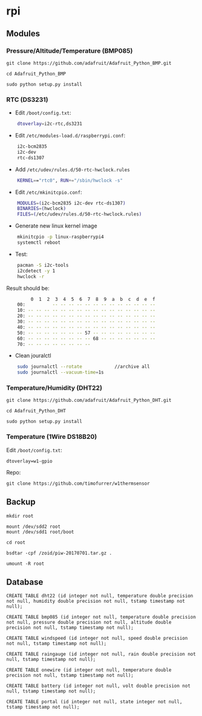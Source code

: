 # rpi

Modules
-------

### Pressure/Altitude/Temperature (BMP085)

    git clone https://github.com/adafruit/Adafruit_Python_BMP.git
    
    cd Adafruit_Python_BMP
    
    sudo python setup.py install

### RTC (DS3231)

* Edit `/boot/config.txt`:

```bash
    dtoverlay=i2c-rtc,ds3231
```

* Edit `/etc/modules-load.d/raspberrypi.conf`:

```bash
    i2c-bcm2835
    i2c-dev
    rtc-ds1307
```
    
* Add `/etc/udev/rules.d/50-rtc-hwclock.rules`

```bash
    KERNEL=="rtc0", RUN+="/sbin/hwclock -s"
```

* Edit `/etc/mkinitcpio.conf`:


```bash
    MODULES=(i2c-bcm2835 i2c-dev rtc-ds1307)
    BINARIES=(hwclock)
    FILES=(/etc/udev/rules.d/50-rtc-hwclock.rules)
```

* Generate new linux kernel image

```bash
    mkinitcpio -p linux-raspberrypi4
    systemctl reboot
```

* Test:

```bash
    pacman -S i2c-tools
    i2cdetect -y 1
    hwclock -r
```
Result should be:

```bash
         0  1  2  3  4  5  6  7  8  9  a  b  c  d  e  f
    00:          -- -- -- -- -- -- -- -- -- -- -- -- -- 
    10: -- -- -- -- -- -- -- -- -- -- -- -- -- -- -- -- 
    20: -- -- -- -- -- -- -- -- -- -- -- -- -- -- -- -- 
    30: -- -- -- -- -- -- -- -- -- -- -- -- -- -- -- -- 
    40: -- -- -- -- -- -- -- -- -- -- -- -- -- -- -- -- 
    50: -- -- -- -- -- -- -- 57 -- -- -- -- -- -- -- -- 
    60: -- -- -- -- -- -- -- -- 68 -- -- -- -- -- -- -- 
    70: -- -- -- -- -- -- -- -- 
```

* Clean jouralctl

```bash
    sudo journalctl --rotate            //archive all
    sudo journalctl --vacuum-time=1s
```

### Temperature/Humidity (DHT22)

    git clone https://github.com/adafruit/Adafruit_Python_DHT.git
    
    cd Adafruit_Python_DHT
    
    sudo python setup.py install

### Temperature (1Wire DS18B20)

Edit `/boot/config.txt`:

    dtoverlay=w1-gpio

Repo:

    git clone https://github.com/timofurrer/w1thermsensor

Backup
------

    mkdir root

    mount /dev/sdd2 root
    mount /dev/sdd1 root/boot

    cd root

    bsdtar -cpf /zoid/piw-20170701.tar.gz .

    umount -R root

Database
--------

    CREATE TABLE dht22 (id integer not null, temperature double precision not null, humidity double precision not null, tstamp timestamp not null);
    
    CREATE TABLE bmp085 (id integer not null, temperature double precision not null, pressure double precision not null, altitude double precision not null, tstamp timestamp not null);

    CREATE TABLE windspeed (id integer not null, speed double precision not null, tstamp timestamp not null);

    CREATE TABLE raingauge (id integer not null, rain double precision not null, tstamp timestamp not null);

    CREATE TABLE onewire (id integer not null, temperature double precision not null, tstamp timestamp not null);

    CREATE TABLE battery (id integer not null, volt double precision not null, tstamp timestamp not null);

    CREATE TABLE portal (id integer not null, state integer not null, tstamp timestamp not null);


